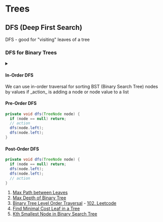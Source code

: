 # Trees

## DFS (Deep First Search)
DFS - good for "visiting" leaves of a tree

### DFS for Binary Trees

<details>
<summary><h4> In-Order DFS</h4></summary>

```java
private void dfs(TreeNode node) {
  if (node == null) return;
  dfs(node.left);
  // action
  dfs(node.left);
}
```
</details>
We can use in-order traversal for sorting BST (Binary Search Tree) nodes by values if _action_ is adding a node or node value to a list

#### Pre-Order DFS
```java
private void dfs(TreeNode node) {
  if (node == null) return;
  // action
  dfs(node.left);
  dfs(node.left);
}
```

#### Post-Order DFS
```java
private void dfs(TreeNode node) {
  if (node == null) return;
  dfs(node.left);
  dfs(node.left);
  // action
}
```

1. [Max Path between Leaves](https://github.com/LenarBad/interview-questions/blob/main/trees/max-path-sum-between-leaves-in-beenary-tree.java)
2. [Max Depth of Binary Tree](https://github.com/LenarBad/interview-questions/blob/main/trees/max-depth-of-binary-tree.java)
3. [Binary Tree Level Order Traversal](https://github.com/LenarBad/interview-questions/blob/main/trees/tree-level-order-traversal.java) - [102. Leetcode](https://leetcode.com/problems/binary-tree-level-order-traversal/)
4. [Find Minimal Cost Leaf in a Tree](https://github.com/LenarBad/interview-questions/blob/main/trees/minimal-cost-leaf-in-tree.java)
5. [Kth Smallest Node in Binary Search Tree](https://github.com/LenarBad/interview-questions/blob/main/trees/kth-smallest-node-in-bst.java)
